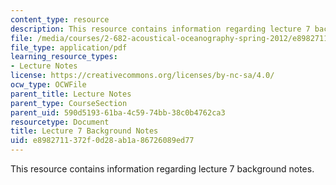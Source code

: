 ```yaml
---
content_type: resource
description: This resource contains information regarding lecture 7 background notes.
file: /media/courses/2-682-acoustical-oceanography-spring-2012/e8982711372f0d28ab1a86726089ed77_MIT2_682S12_bglec07.pdf
file_type: application/pdf
learning_resource_types:
- Lecture Notes
license: https://creativecommons.org/licenses/by-nc-sa/4.0/
ocw_type: OCWFile
parent_title: Lecture Notes
parent_type: CourseSection
parent_uid: 590d5193-61ba-4c59-74bb-38c0b4762ca3
resourcetype: Document
title: Lecture 7 Background Notes
uid: e8982711-372f-0d28-ab1a-86726089ed77
---
```

This resource contains information regarding lecture 7 background notes.